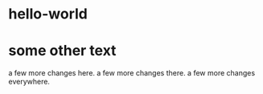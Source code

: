 # hello-world
# some other text
a few more changes here.
a few more changes there.
a few more changes everywhere.